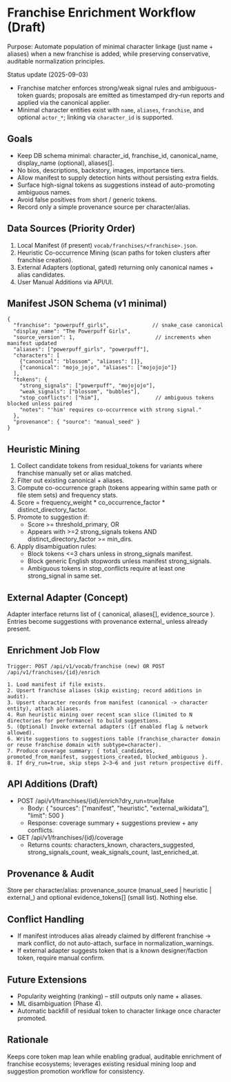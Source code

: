 # Franchise Enrichment Workflow (Draft)

Purpose: Automate population of minimal character linkage (just name + aliases) when a new franchise is added, while preserving conservative, auditable normalization principles.

Status update (2025-09-03)
- Franchise matcher enforces strong/weak signal rules and ambiguous-token guards; proposals are emitted as timestamped dry‑run reports and applied via the canonical applier.
- Minimal character entities exist with `name`, `aliases`, `franchise`, and optional `actor_*`; linking via `character_id` is supported.

## Goals
- Keep DB schema minimal: character_id, franchise_id, canonical_name, display_name (optional), aliases[].
- No bios, descriptions, backstory, images, importance tiers.
- Allow manifest to supply detection hints without persisting extra fields.
- Surface high-signal tokens as suggestions instead of auto-promoting ambiguous names.
- Avoid false positives from short / generic tokens.
- Record only a simple provenance source per character/alias.

## Data Sources (Priority Order)
1. Local Manifest (if present) `vocab/franchises/<franchise>.json`.
2. Heuristic Co-occurrence Mining (scan paths for token clusters after franchise creation).
3. External Adapters (optional, gated) returning only canonical names + alias candidates.
4. User Manual Additions via API/UI.

## Manifest JSON Schema (v1 minimal)
```
{
  "franchise": "powerpuff_girls",              // snake_case canonical
  "display_name": "The Powerpuff Girls",
  "source_version": 1,                          // increments when manifest updated
  "aliases": ["powerpuff_girls", "powerpuff"],
  "characters": [
    {"canonical": "blossom", "aliases": []},
    {"canonical": "mojo_jojo", "aliases": ["mojojojo"]}
  ],
  "tokens": {
    "strong_signals": ["powerpuff", "mojojojo"],
    "weak_signals": ["blossom", "bubbles"],
    "stop_conflicts": ["him"],                  // ambiguous tokens blocked unless paired
    "notes": "'him' requires co-occurrence with strong signal."
  },
  "provenance": { "source": "manual_seed" }
}
```

## Heuristic Mining
1. Collect candidate tokens from residual_tokens for variants where franchise manually set or alias matched.
2. Filter out existing canonical + aliases.
3. Compute co-occurrence graph (tokens appearing within same path or file stem sets) and frequency stats.
4. Score = frequency_weight * co_occurrence_factor * distinct_directory_factor.
5. Promote to suggestion if:
   - Score >= threshold_primary, OR
   - Appears with >=2 strong_signals tokens AND distinct_directory_factor >= min_dirs.
6. Apply disambiguation rules:
   - Block tokens <=3 chars unless in strong_signals manifest.
   - Block generic English stopwords unless manifest strong_signals.
   - Ambiguous tokens in stop_conflicts require at least one strong_signal in same set.

## External Adapter (Concept)
Adapter interface returns list of { canonical, aliases[], evidence_source }.
Entries become suggestions with provenance external_<adapter> unless already present.

## Enrichment Job Flow
```
Trigger: POST /api/v1/vocab/franchise (new) OR POST /api/v1/franchises/{id}/enrich

1. Load manifest if file exists.
2. Upsert franchise aliases (skip existing; record additions in audit).
3. Upsert character records from manifest (canonical -> character entity), attach aliases.
4. Run heuristic mining over recent scan slice (limited to N directories for performance) to build suggestions.
5. (Optional) Invoke external adapters (if enabled flag & network allowed).
6. Write suggestions to suggestions table (franchise_character domain or reuse franchise domain with subtype=character).
7. Produce coverage summary: { total_candidates, promoted_from_manifest, suggestions_created, blocked_ambiguous }.
8. If dry_run=true, skip steps 2–3–6 and just return prospective diff.
```

## API Additions (Draft)
- POST /api/v1/franchises/{id}/enrich?dry_run=true|false
  - Body: { "sources": ["manifest", "heuristic", "external_wikidata"], "limit": 500 }
  - Response: coverage summary + suggestions preview + any conflicts.
- GET /api/v1/franchises/{id}/coverage
  - Returns counts: characters_known, characters_suggested, strong_signals_count, weak_signals_count, last_enriched_at.

## Provenance & Audit
Store per character/alias: provenance_source (manual_seed | heuristic | external_<adapter>) and optional evidence_tokens[] (small list). Nothing else.

## Conflict Handling
- If manifest introduces alias already claimed by different franchise → mark conflict, do not auto-attach, surface in normalization_warnings.
- If external adapter suggests token that is a known designer/faction token, require manual confirm.

## Future Extensions
- Popularity weighting (ranking) – still outputs only name + aliases.
- ML disambiguation (Phase 4).
- Automatic backfill of residual token to character linkage once character promoted.

## Rationale
Keeps core token map lean while enabling gradual, auditable enrichment of franchise ecosystems; leverages existing residual mining loop and suggestion promotion workflow for consistency.
